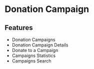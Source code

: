 
# Donation Campaign 

## Features

- Donation Campaigns
- Donation Campaign Details
- Donate to a Campaign
- Campaigns Statistics
- Campaigns Search

